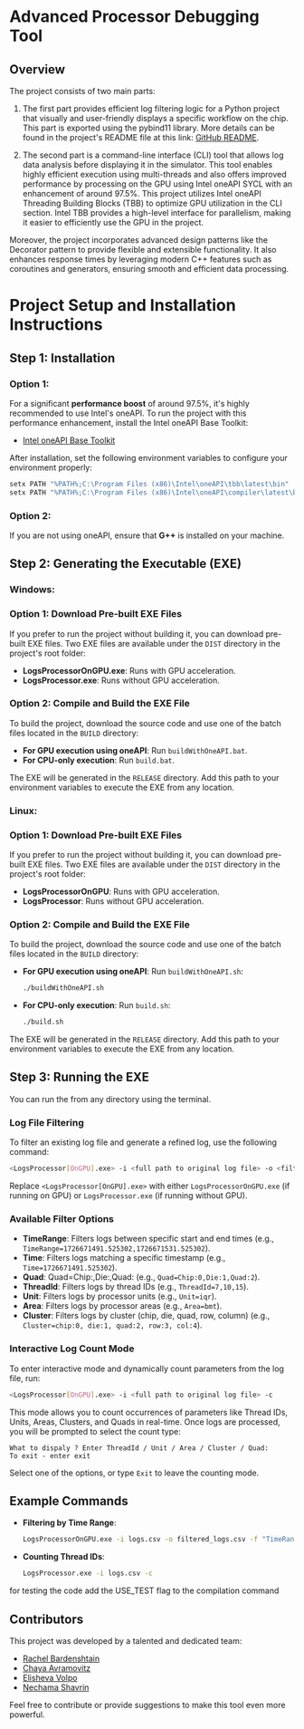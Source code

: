 
# Advanced Processor Debugging Tool

## Overview
The project consists of two main parts:

1. The first part provides efficient log filtering logic for a Python project that visually and user-friendly displays a specific workflow on the chip. This part is exported using the pybind11 library. More details can be found in the project's README file at this link: [GitHub README](https://github.com/KamaTechOrg/NextUtils/blob/main/Visualization/Visualization_Python/README.md).

2. The second part is a command-line interface (CLI) tool that allows log data analysis before displaying it in the simulator. This tool enables highly efficient execution using multi-threads and also offers improved performance by processing on the GPU using Intel oneAPI SYCL with an enhancement of around 97.5%. This project utilizes Intel oneAPI Threading Building Blocks (TBB) to optimize GPU utilization in the CLI section. Intel TBB provides a high-level interface for parallelism, making it easier to efficiently use the GPU in the project.

Moreover, the project incorporates advanced design patterns like the Decorator pattern to provide flexible and extensible functionality. It also enhances response times by leveraging modern C++ features such as coroutines and generators, ensuring smooth and efficient data processing.

# Project Setup and Installation Instructions

## Step 1: Installation

### Option 1:
For a significant **performance boost** of around 97.5%, it's highly recommended to use Intel's oneAPI. To run the project with this performance enhancement, install the Intel oneAPI Base Toolkit:
- [Intel oneAPI Base Toolkit](https://www.intel.com/content/www/us/en/developer/tools/oneapi/base-toolkit-download.html)
  
After installation, set the following environment variables to configure your environment properly:

```bash
setx PATH "%PATH%;C:\Program Files (x86)\Intel\oneAPI\tbb\latest\bin"
setx PATH "%PATH%;C:\Program Files (x86)\Intel\oneAPI\compiler\latest\bin"
```
### Option 2:
If you are not using oneAPI, ensure that **G++** is installed on your machine.

## Step 2: Generating the Executable (EXE)

### Windows:

### Option 1: Download Pre-built EXE Files
If you prefer to run the project without building it, you can download pre-built EXE files. Two EXE files are available under the `DIST` directory in the project's root folder:

- **LogsProcessorOnGPU.exe**: Runs with GPU acceleration.
- **LogsProcessor.exe**: Runs without GPU acceleration.

### Option 2: Compile and Build the EXE File
To build the project, download the source code and use one of the batch files located in the `BUILD` directory:

- **For GPU execution using oneAPI**: Run `buildWithOneAPI.bat`.
- **For CPU-only execution**: Run `build.bat`.

The EXE will be generated in the `RELEASE` directory. Add this path to your environment variables to execute the EXE from any location.

### Linux:

### Option 1: Download Pre-built EXE Files
If you prefer to run the project without building it, you can download pre-built EXE files. Two EXE files are available under the `DIST` directory in the project's root folder:

- **LogsProcessorOnGPU**: Runs with GPU acceleration.
- **LogsProcessor**: Runs without GPU acceleration.

### Option 2: Compile and Build the EXE File
To build the project, download the source code and use one of the batch files located in the `BUILD` directory:

- **For GPU execution using oneAPI**: Run `buildWithOneAPI.sh`:
  ```bash
  ./buildWithOneAPI.sh
  ```
- **For CPU-only execution**: Run `build.sh`:
    ```bash
  ./build.sh
  ```

The EXE will be generated in the `RELEASE` directory. Add this path to your environment variables to execute the EXE from any location.
## Step 3: Running the EXE

You can run the  from any directory using the terminal.


### Log File Filtering
To filter an existing log file and generate a refined log, use the following command:
```bash
<LogsProcessor[OnGPU].exe> -i <full path to original log file> -o <filtered file name> -f <filter format>
```
Replace `<LogsProcessor[OnGPU].exe>` with either `LogsProcessorOnGPU.exe` (if running on GPU) or `LogsProcessor.exe` (if running without GPU).

### Available Filter Options
- **TimeRange**: Filters logs between specific start and end times (e.g., `TimeRange=1726671491.525302,1726671531.525302`).
- **Time**: Filters logs matching a specific timestamp (e.g., `Time=1726671491.525302`).
- **Quad**: Quad=Chip:<value>,Die:<value>,Quad:<value> (e.g., `Quad=Chip:0,Die:1,Quad:2`).
- **ThreadId**: Filters logs by thread IDs (e.g., `ThreadId=7,10,15`).
- **Unit**: Filters logs by processor units (e.g., `Unit=iqr`).
- **Area**: Filters logs by processor areas (e.g., `Area=bmt`).
- **Cluster**: Filters logs by cluster (chip, die, quad, row, column) (e.g., `Cluster=chip:0, die:1, quad:2, row:3, col:4`).

### Interactive Log Count Mode
To enter interactive mode and dynamically count parameters from the log file, run:
```bash
<LogsProcessor[OnGPU].exe> -i <full path to original log file> -c
```
This mode allows you to count occurrences of parameters like Thread IDs, Units, Areas, Clusters, and Quads in real-time. Once logs are processed, you will be prompted to select the count type:
```
What to dispaly ? Enter ThreadId / Unit / Area / Cluster / Quad:
To exit - enter exit
```
Select one of the options, or type `Exit` to leave the counting mode.

## Example Commands
- **Filtering by Time Range**:
  ```bash
  LogsProcessorOnGPU.exe -i logs.csv -o filtered_logs.csv -f "TimeRange=1726671491.525302,1726671531.525302"
  ```
- **Counting Thread IDs**:
  ```bash
  LogsProcessor.exe -i logs.csv -c
  ```
 for testing the code add the USE_TEST flag to the compilation command
## Contributors
This project was developed by a talented and dedicated team:
- [Rachel Bardenshtain](https://github.com/RacheliBardenshtain)
- [Chaya Avramovitz](https://github.com/chayaleA)
- [Elisheva Volpo](https://github.com/Elisheva-Volpo)
- [Nechama Shavrin](https://github.com/Nechama-Sha)
  
Feel free to contribute or provide suggestions to make this tool even more powerful.
